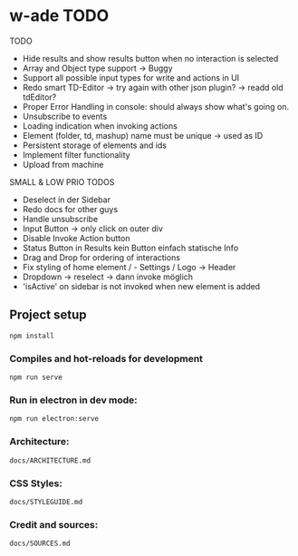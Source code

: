 # w-ade TODO

TODO 
- Hide results and show results button when no interaction is selected
- Array and Object type support -> Buggy
- Support all possible input types for write and actions in UI 
- Redo smart TD-Editor -> try again with other json plugin? -> readd old tdEditor? 
- Proper Error Handling in console: should always show what's going on.
- Unsubscribe to events
- Loading indication when invoking actions
- Element (folder, td, mashup) name must be unique -> used as ID
- Persistent storage of elements and ids
- Implement filter functionality
- Upload from machine

SMALL & LOW PRIO TODOS 
- Deselect in der Sidebar
- Redo docs for other guys
- Handle unsubscribe
- Input Button -> only click on outer div 
- Disable Invoke Action button 
- Status Button in Results kein Button einfach statische Info 
- Drag and Drop for ordering of interactions
- Fix styling of home element / - Settings / Logo -> Header
- Dropdown -> reselect -> dann invoke möglich
- 'isActive' on sidebar is not invoked when new element is added

## Project setup
```
npm install
```

### Compiles and hot-reloads for development
```
npm run serve
```

### Run in electron in dev mode: 
```
npm run electron:serve
```

### Architecture:
    docs/ARCHITECTURE.md

### CSS Styles:
    docs/STYLEGUIDE.md

### Credit and sources: 
    docs/SOURCES.md